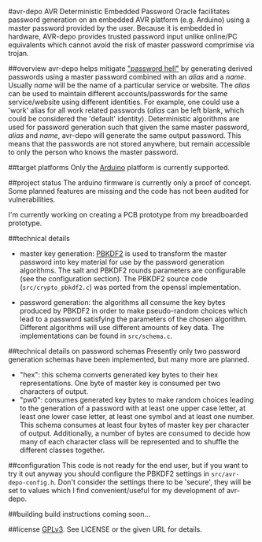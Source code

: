 #avr-depo
AVR Deterministic Embedded Password Oracle facilitates password generation
on an embedded AVR platform (e.g. Arduino) using a master password provided
by the user. Because it is embedded in hardware, AVR-depo provides trusted
password input unlike online/PC equivalents which cannot avoid the risk of
master password comprimise via trojan.

##overview
avr-depo helps mitigate ["password hell"](https://en.wikipedia.org/wiki/Password_fatigue) 
by generating derived passwords using a master password combined with 
an *alias* and a *name*. Usually *name* will be the name of a particular 
service or website. The *alias* can be used to maintain different 
accounts/passwords for the same service/website using different identities. 
For example, one could use a 'work' alias for all work related passwords 
(*alias* can be left blank, which could be considered the 'default' identity). 
Deterministic algorithms are used for password generation such that given 
the same master password, *alias* and *name*, avr-depo will generate the same 
output password. This means that the passwords are not stored anywhere, 
but remain accessible to only the person who knows the master password.

##target platforms
Only the [Arduino](http://arduino.cc/) platform is currently supported.

##project status
The arduino firmware is currently only a proof of concept. Some
planned features are missing and the code has not been audited for 
vulnerabilities.

I'm currently working on creating a PCB prototype from my breadboarded 
prototype.

##technical details
 * master key generation: [PBKDF2](https://en.wikipedia.org/wiki/PBKDF2) is
   used to transform the master password into key material for use by the
   password generation algorithms. The salt and PBKDF2 rounds parameters
   are configurable (see the configuration section). The PBKDF2 source
   code (`src/crypto_pbkdf2.c`) was ported from the openssl implementation.

 * password generation: the algorithms all consume the key bytes produced
   by PBKDF2 in order to make pseudo-random choices which lead to a 
   password satisfying the parameters of the chosen algorithm. Different
   algorithms will use different amounts of key data. The implementations
   can be found in `src/schema.c`.

##technical details on password schemas
Presently only two password generation schemas have been implemented, but
many more are planned.

 * "hex": this schema converts generated key bytes to their hex
   representations. One byte of master key is consumed per two 
   characters of output.
 * "pw0": consumes generated key bytes to make random choices leading
   to the generation of a password with at least one upper case letter,
   at least one lower case letter, at least one symbol and at least one
   number. This schema consumes at least four bytes of master key per
   character of output. Additionally, a number of bytes are consumed to
   decide how many of each character class will be represented and to
   shuffle the different classes together.

##configuration
This code is not ready for the end user, but if you want to try it out anyway
you should configure the PBKDF2 settings in `src/avr-depo-config.h`. Don't
consider the settings there to be 'secure', they will be set to values which
I find convenient/useful for my development of avr-depo.

##building
build instructions coming soon...

##license
[GPLv3](http://www.gnu.org/licenses/gpl-3.0.html). See LICENSE or the 
given URL for details.  
